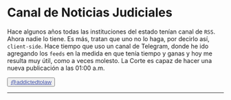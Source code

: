 # Canal de Noticias Judiciales

Hace algunos años todas las instituciones del estado tenían canal de ```RSS```. Ahora nadie lo tiene. Es más, tratan que uno no lo haga, por decirlo así, ```client-side```. Hace tiempo que uso un canal de Telegram, donde he ido agregando los ```feeds``` en la medida en que tenía tiempo y ganas y hoy me resulta muy útil, como a veces molesto. La Corte es capaz de hacer una nueva publicación a las 01:00 a.m.

<button class="button buttom1"><a style="color: #3f50aa" href="https://t.me/addictedtolaw/">@addictedtolaw</a></button>

---